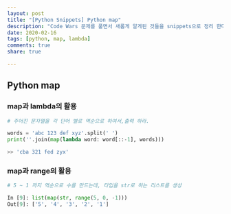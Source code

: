 ```yaml
---
layout: post
title: "[Python Snippets] Python map"
description: "Code Wars 문제를 풀면서 새롭게 알게된 것들을 snippets으로 정리 한다."
date: 2020-02-16
tags: [python, map, lambda]
comments: true
share: true

---
```




## Python map

### map과 lambda의 활용

```python
# 주어진 문자열을 각 단어 별로 역순으로 하여서,출력 하라.

words = 'abc 123 def xyz'.split(' ')
print(''.join(map(lambda word: word[::-1], words)))

>> 'cba 321 fed zyx'
```



### map과 range의 활용

```python
# 5 ~ 1 까지 역순으로 수를 만드는데, 타입을 str로 하는 리스트를 생성

In [9]: list(map(str, range(5, 0, -1)))
Out[9]: ['5', '4', '3', '2', '1']
```

